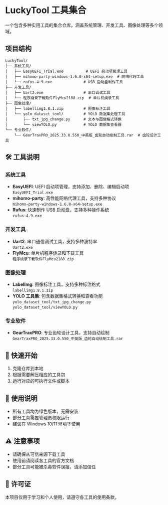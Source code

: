 # LuckyTool 工具集合

一个包含多种实用工具的集合仓库，涵盖系统管理、开发工具、图像处理等多个领域。

## 项目结构

```
LuckyTool/
├── 系统工具/
│   ├── EasyUEFI_Trial.exe          # UEFI 启动项管理工具
│   ├── mihomo-party-windows-1.6.0-x64-setup.exe  # 网络代理工具
│   └── rufus-4.9.exe              # USB 启动盘制作工具
├── 开发工具/
│   ├── Uart2.exe                  # 串口调试工具
│   └── 程序烧录下载软件FlyMcu2188.zip  # 单片机烧录工具
├── 图像处理/
│   ├── labellimg1.8.1.zip         # 图像标注工具
│   └── yolo_dataset_tool/         # YOLO 数据集处理工具
│       ├── txt_jpg_change.py      # 文本与图像格式转换
│       └── viewYOLO.py            # YOLO 数据集查看器
└── 专业软件/
    └── GearTraxPRO_2025.33.0.550_中英版_齿轮自动绘制工具.rar  # 齿轮设计工具
```

## 🛠️ 工具说明

### 系统工具
- **EasyUEFI**: UEFI 启动项管理，支持添加、删除、编辑启动项  
  `EasyUEFI_Trial.exe`
- **mihomo-party**: 高性能网络代理工具，支持多种协议  
  `mihomo-party-windows-1.6.0-x64-setup.exe`
- **Rufus**: 快速制作 USB 启动盘，支持多种操作系统  
  `rufus-4.9.exe`

### 开发工具
- **Uart2**: 串口通信调试工具，支持多种波特率  
  `Uart2.exe`
- **FlyMcu**: 单片机程序烧录和下载工具  
  `程序烧录下载软件FlyMcu2188.zip`

### 图像处理
- **LabelImg**: 图像标注工具，支持多种标注格式  
  `labellimg1.8.1.zip`
- **YOLO 工具集**: 包含数据集格式转换和查看功能  
  `yolo_dataset_tool/txt_jpg_change.py`  
  `yolo_dataset_tool/viewYOLO.py`

### 专业软件
- **GearTraxPRO**: 专业齿轮设计工具，支持自动绘制  
  `GearTraxPRO_2025.33.0.550_中英版_齿轮自动绘制工具.rar`

## 🚀 快速开始

1. 克隆仓库到本地
2. 根据需要解压相应的工具包
3. 运行对应的可执行文件或脚本

## 📝 使用说明

- 所有工具均为绿色版本，无需安装
- 部分工具需要管理员权限运行
- 建议在 Windows 10/11 环境下使用

## ⚠️ 注意事项

- 请确保从可信来源下载工具
- 使用前请阅读各工具的官方文档
- 部分工具可能被杀毒软件误报，请添加信任

## 📄 许可证

本项目仅用于学习和个人使用，请遵守各工具的使用条款。
